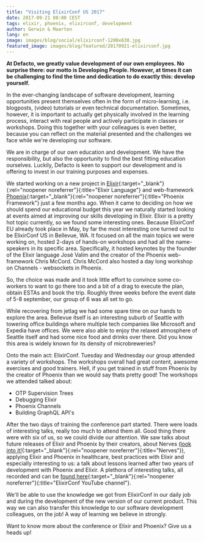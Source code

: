 ```yaml
---
title: "Visiting ElixirConf US 2017"
date: 2017-09-21 08:00 CEST
tags: elixir, phoenix, elixirconf, development
author: Gerwin & Maarten
lang: en
image: images/blog/social/elixirconf-1200x630.jpg
featured_image: images/blog/featured/20170921-elixirconf.jpg
---
```

**At Defacto, we greatly value development of our own employees. No surprise there: our motto is Developing People. However, at times it can be challenging to find the time and dedication to do exactly this: develop yourself.**

In the ever-changing landscape of software development, learning opportunities present themselves often in the form of micro-learning, i.e. blogposts, (video) tutorials or even technical documentation. Sometimes, however, it is important to actually get physically involved in the learning process, interact with real people and actively participate in classes or workshops. Doing this together with your colleagues is even better, because you can reflect on the material presented and the challenges we face while we're developing our software.

We are in charge of our own education and development. We have the responsibility, but also the opportunity to find the best fitting education ourselves. Luckily, Defacto is keen to support our development and is offering to invest in our training purposes and expenses.​

We started working on a new project in [Elixir](https://elixir-lang.org/){:target="_blank"}{:rel="noopener noreferrer"}{:title="Elixir Language"} and web-framework [Phoenix](http://phoenixframework.org/){:target="_blank"}{:rel="noopener noreferrer"}{:title="Phoenix Framework"} just a few months ago. When it came to deciding on how we should spend our educational budget this year we naturally started looking at events aimed at improving our skills developing in Elixir. Elixir is a pretty hot topic currently, so we found some interesting ones. Because ElixirConf EU already took place in May, by far the most interesting one turned out to be ElixirConf US in Bellevue, WA. It focused on all the main topics we were working on, hosted 2-days of hands-on workshops and had all the name-speakers in its specific area. Specifically, it hosted keynotes by the founder of the Elixir language José Valim and the creator of the Phoenix web-framework Chris McCord. Chris McCord also hosted a day long workshop on Channels - websockets in Phoenix.

So, the choice was made and it took little effort to convince some co-workers to want to go there too and a bit of a drag to execute the plan, obtain ESTAs and book the trip. Roughly three weeks before the event date of 5-8 september, our group of 6 was all set to go.

While recovering from jetlag we had some spare time on our hands to explore the area. Bellevue itself is an interesting suburb of Seattle with towering office buildings where multiple tech companies like Microsoft and Expedia have offices. We were also able to enjoy the relaxed atmosphere of Seattle itself and had some nice food and drinks over there. Did you know this area is widely known for its density of microbreweries?

Onto the main act: ElixirConf. Tuesday and Wednesday our group attended a variety of workshops. The workshops overall had great content, awesome exercises and good trainers. Hell, if you get trained in stuff from Phoenix by the creator of Phoenix than we would say thats pretty good!
The workshops we attended talked about:

- OTP Supervision Trees
- Debugging Elixir
- Phoenix Channels
- Building GraphQL API's

After the two days of training the conference part started. There were loads of interesting talks, really too much to attend them all. Good thing there were with six of us, so we could divide our attention. We saw talks about future releases of Elixir and Phoenix by their creators, about Nerves ([look into it!](http://nerves-project.org){:target="_blank"}{:rel="noopener noreferrer"}{:title="Nerves"}), applying Elixir and Phoenix in healthcare, best practices with Elixir and especially interesting to us: a talk about lessons learned after two years of development with Phoenix and Elixir. A plethora of interesting talks, all recorded and can be [found here](https://www.youtube.com/channel/UC0l2QTnO1P2iph-86HHilMQ/videos){:target="_blank"}{:rel="noopener noreferrer"}{:title="ElixirConf YouTube channel"}.

We'll be able to use the knowledge we got from ElixirConf in our daily job and during the development of the new version of our current product. This way we can also transfer this knowledge to our software development colleagues, on the job! A way of learning we believe in strongly.

Want to know more about the conference or Elixir and Phoenix? Give us a heads up!
